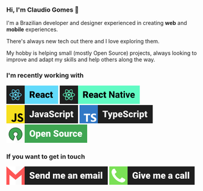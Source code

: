 ### Hi, I'm Claudio Gomes 🤘

I'm a Brazilian developer and designer experienced in creating **web** and **mobile** experiences. 

There's always new tech out there and I love exploring them.

My hobby is helping small (mostly Open Source) projects, always looking to improve and adapt my skills and help others along the way.

### I'm recently working with
[![react](./assets/badges/react.svg)](# "React")
[![react-native](./assets/badges/react-native.svg)](# "React Native")  
[![javascript](./assets/badges/javascript.svg "JavaScript")](# "JavaScript")
[![typescript](./assets/badges/typescript.svg)](# "TypeScript")  
[![open-source](./assets/badges/open-source.svg)](# "Open Source")

### If you want to get in touch
[![email](./assets/badges/email.svg)](mailto:pm@nidralc.com "Send me an email.")
[![call](./assets/badges/call.svg)](tel:+55(11)99850-2662 "Give me a call.")